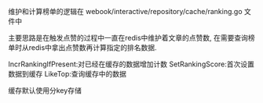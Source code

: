 维护和计算榜单的逻辑在 webook/interactive/repository/cache/ranking.go 文件中

主要思路是在触发点赞的过程中一直在redis中维护着文章的点赞数,
在需要查询榜单时从redis中拿出点赞数再计算指定的排名数据.

IncrRankingIfPresent:对已经在缓存的数据增加计数
SetRankingScore:首次设置数据到缓存
LikeTop:查询缓存中的数据

缓存默认使用分key存储